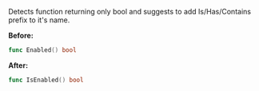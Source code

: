 Detects function returning only bool and suggests to add Is/Has/Contains prefix to it's name.

**Before:**
```go
func Enabled() bool
```

**After:**
```go
func IsEnabled() bool
```
